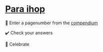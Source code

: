 # [Para ihop](https://03haax.github.io/paraihop)

:page_with_curl: Enter a pagenumber from the [compendium](https://fileadmin.cs.lth.se/pgk/compendium.pdf)

:heavy_check_mark: Check your answers

:confetti_ball: Celebrate
